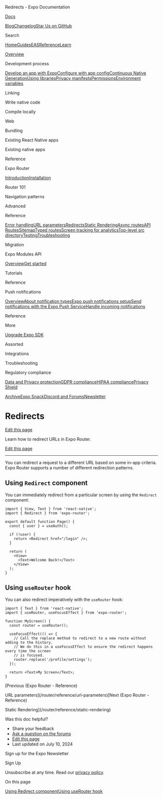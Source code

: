 Redirects - Expo Documentation

[Docs](/)

[Blog](https://expo.dev/blog)[Changelog](https://expo.dev/changelog)[Star Us on GitHub](https://github.com/expo/expo)

Search

[Home](/)[Guides](/guides/overview)[EAS](/eas)[Reference](/versions/latest)[Learn](/tutorial/overview)

[Overview](/guides/overview)

Development process

[Develop an app with Expo](/workflow/overview)[Configure with app config](/workflow/configuration)[Continuous Native Generation](/workflow/continuous-native-generation)[Using libraries](/workflow/using-libraries)[Privacy manifests](/guides/apple-privacy)[Permissions](/guides/permissions)[Environment variables](/guides/environment-variables)

Linking

Write native code

Compile locally

Web

Bundling

Existing React Native apps

Existing native apps

Reference

Expo Router

[Introduction](/router/introduction)[Installation](/router/installation)

Router 101

Navigation patterns

Advanced

Reference

[Error handling](/router/error-handling)[URL parameters](/router/reference/url-parameters)[Redirects](/router/reference/redirects)[Static Rendering](/router/reference/static-rendering)[Async routes](/router/reference/async-routes)[API Routes](/router/reference/api-routes)[Sitemap](/router/reference/sitemap)[Typed routes](/router/reference/typed-routes)[Screen tracking for analytics](/router/reference/screen-tracking)[Top-level src directory](/router/reference/src-directory)[Testing](/router/reference/testing)[Troubleshooting](/router/reference/troubleshooting)

Migration

Expo Modules API

[Overview](/modules/overview)[Get started](/modules/get-started)

Tutorials

Reference

Push notifications

[Overview](/push-notifications/overview)[About notification types](/push-notifications/what-you-need-to-know)[Expo push notifications setup](/push-notifications/push-notifications-setup)[Send notifications with the Expo Push Service](/push-notifications/sending-notifications)[Handle incoming notifications](/push-notifications/receiving-notifications)

Reference

More

[Upgrade Expo SDK](/workflow/upgrading-expo-sdk-walkthrough)

Assorted

Integrations

Troubleshooting

Regulatory compliance

[Data and Privacy protection](/regulatory-compliance/data-and-privacy-protection)[GDPR compliance](/regulatory-compliance/gdpr)[HIPAA compliance](/regulatory-compliance/hipaa)[Privacy Shield](/regulatory-compliance/privacy-shield)

[Archive](/archive)[Expo Snack](https://snack.expo.dev)[Discord and Forums](https://chat.expo.dev)[Newsletter](https://expo.dev/mailing-list/signup)

Redirects
=========

[Edit this page](https://github.com/expo/expo/edit/main/docs/pages/router/reference/redirects.mdx)

Learn how to redirect URLs in Expo Router.

[Edit this page](https://github.com/expo/expo/edit/main/docs/pages/router/reference/redirects.mdx)

---

You can redirect a request to a different URL based on some in-app criteria. Expo Router supports a number of different redirection patterns.

Using `Redirect` component
--------------------------

You can immediately redirect from a particular screen by using the `Redirect` component:

```
import { View, Text } from 'react-native';
import { Redirect } from 'expo-router';

export default function Page() {
  const { user } = useAuth();

  if (!user) {
    return <Redirect href="/login" />;
  }

  return (
    <View>
      <Text>Welcome Back!</Text>
    </View>
  );
}

```

Using `useRouter` hook
----------------------

You can also redirect imperatively with the `useRouter` hook:

```
import { Text } from 'react-native';
import { useRouter, useFocusEffect } from 'expo-router';

function MyScreen() {
  const router = useRouter();

  useFocusEffect(() => {
    // Call the replace method to redirect to a new route without adding to the history.
    // We do this in a useFocusEffect to ensure the redirect happens every time the screen
    // is focused.
    router.replace('/profile/settings');
  });

  return <Text>My Screen</Text>;
}

```

[Previous (Expo Router - Reference)

URL parameters](/router/reference/url-parameters)[Next (Expo Router - Reference)

Static Rendering](/router/reference/static-rendering)

Was this doc helpful?

* Share your feedback
* [Ask a question on the forums](https://chat.expo.dev/)
* [Edit this page](https://github.com/expo/expo/edit/main/docs/pages/router/reference/redirects.mdx)
* Last updated on July 10, 2024

Sign up for the Expo Newsletter

Sign Up

Unsubscribe at any time. Read our [privacy policy](https://expo.dev/privacy).

On this page

[Using Redirect component](/router/reference/redirects/#using-redirect-component)[Using useRouter hook](/router/reference/redirects/#using-userouter-hook)